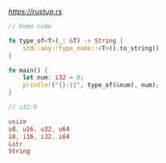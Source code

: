 
*https://rustup.rs*

```rs
// Demo code

fn type_of<T>(_: &T) -> String {
    std::any::type_name::<T>().to_string()
}

fn main() {
    let num: i32 = 0;
    println!("{}:{}", type_of(&num), num);
}

// i32:0
```

```rs
usize
u8, u16, u32, u64
i8, i16, i32, i64
&str
String
```
